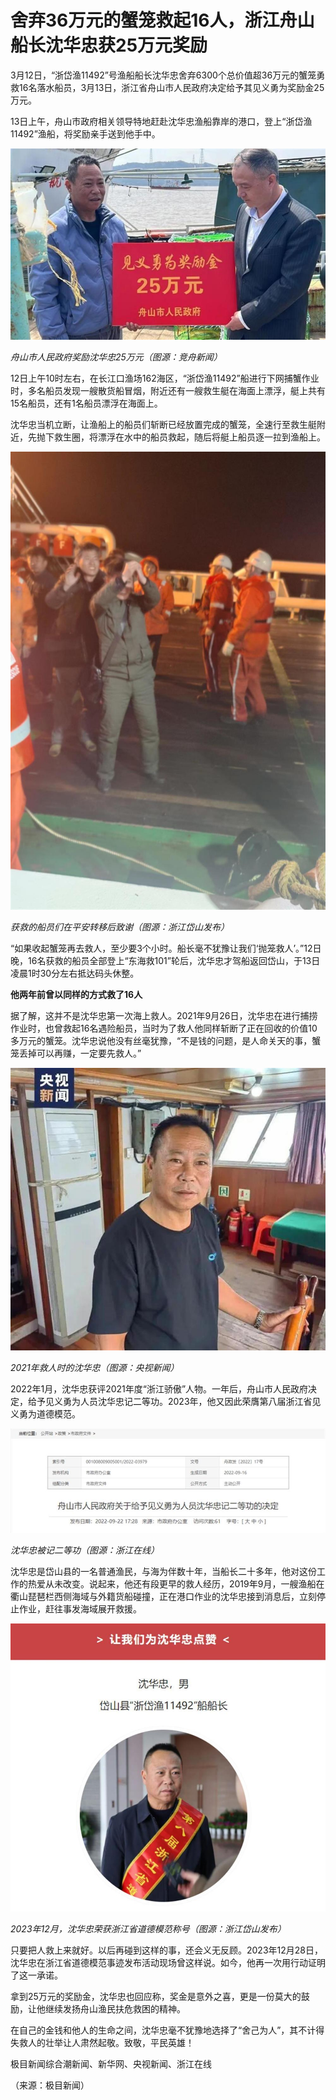 # 舍弃36万元的蟹笼救起16人，浙江舟山船长沈华忠获25万元奖励

3月12日，“浙岱渔11492”号渔船船长沈华忠舍弃6300个总价值超36万元的蟹笼勇救16名落水船员，3月13日，浙江省舟山市人民政府决定给予其见义勇为奖励金25万元。

13日上午，舟山市政府相关领导特地赶赴沈华忠渔船靠岸的港口，登上“浙岱渔11492”渔船，将奖励亲手送到他手中。

![9a9078a6610b4b278a59383e36f2d5f5.jpg](https://raw.githubusercontent.com/qqhsx/qqnews_image/main/2024/03/13/舍弃36万元的蟹笼救起16人，浙江舟山船长沈华忠获25万元奖励/9a9078a6610b4b278a59383e36f2d5f5.jpg)

_舟山市人民政府奖励沈华忠25万元（图源：竞舟新闻）_

12日上午10时左右，在长江口渔场162海区，“浙岱渔11492”船进行下网捕蟹作业时，多名船员发现一艘散货船冒烟，附近还有一艘救生艇在海面上漂浮，艇上共有15名船员，还有1名船员漂浮在海面上。

沈华忠当机立断，让渔船上的船员们斩断已经放置完成的蟹笼，全速行至救生艇附近，先抛下救生圈，将漂浮在水中的船员救起，随后将艇上船员逐一拉到渔船上。

![dc80fae1c69604598ae14da0ebffa8d2.jpg](https://raw.githubusercontent.com/qqhsx/qqnews_image/main/2024/03/13/舍弃36万元的蟹笼救起16人，浙江舟山船长沈华忠获25万元奖励/dc80fae1c69604598ae14da0ebffa8d2.jpg)

_获救的船员们在平安转移后致谢（图源：浙江岱山发布）_

“如果收起蟹笼再去救人，至少要3个小时。船长毫不犹豫让我们‘抛笼救人’。”12日晚，16名获救的船员全部登上“东海救101”轮后，沈华忠才驾船返回岱山，于13日凌晨1时30分左右抵达码头休整。

**他两年前曾以同样的方式救了16人**

据了解，这并不是沈华忠第一次海上救人。2021年9月26日，沈华忠在进行捕捞作业时，也曾救起16名遇险船员，当时为了救人他同样斩断了正在回收的价值10多万元的蟹笼。沈华忠说他没有丝毫犹豫，“不是钱的问题，是人命关天的事，蟹笼丢掉可以再赚，一定要先救人。”

![8fb01b1fcf97a2df293c23b11da52f23.jpg](https://raw.githubusercontent.com/qqhsx/qqnews_image/main/2024/03/13/舍弃36万元的蟹笼救起16人，浙江舟山船长沈华忠获25万元奖励/8fb01b1fcf97a2df293c23b11da52f23.jpg)

_2021年救人时的沈华忠（图源：央视新闻）_

2022年1月，沈华忠获评2021年度“浙江骄傲”人物。一年后，舟山市人民政府决定，给予见义勇为人员沈华忠记二等功。2023年，他又因此荣膺第八届浙江省见义勇为道德模范。

![e848c00b07d52be5c25b94e02a26a89c.jpg](https://raw.githubusercontent.com/qqhsx/qqnews_image/main/2024/03/13/舍弃36万元的蟹笼救起16人，浙江舟山船长沈华忠获25万元奖励/e848c00b07d52be5c25b94e02a26a89c.jpg)

_沈华忠被记二等功（图源：浙江在线）_

沈华忠是岱山县的一名普通渔民，与海为伴数十年，当船长二十多年，他对这份工作的热爱从未改变。说起来，他还有段更早的救人经历，2019年9月，一艘渔船在衢山琵琶栏西侧海域与外籍货船碰撞，正在港口作业的沈华忠接到消息后，立刻停止作业，赶往事发海域展开救援。

![eb3f739472c84134d81551d39812e575.jpg](https://raw.githubusercontent.com/qqhsx/qqnews_image/main/2024/03/13/舍弃36万元的蟹笼救起16人，浙江舟山船长沈华忠获25万元奖励/eb3f739472c84134d81551d39812e575.jpg)

_2023年12月，沈华忠荣获浙江省道德模范称号（图源：浙江岱山发布）_

只要把人救上来就好。以后再碰到这样的事，还会义无反顾。2023年12月28日，沈华忠在浙江省道德模范事迹发布活动现场曾这样说。如今，他再一次用行动证明了这一承诺。

拿到25万元的奖励金，沈华忠也回应称，奖金是意外之喜，更是一份莫大的鼓励，让他继续发扬舟山渔民扶危救困的精神。

在自己的金钱和他人的生命之间，沈华忠毫不犹豫地选择了“舍己为人”，其不计得失救人的壮举让人肃然起敬。致敬，平民英雄！

极目新闻综合潮新闻、新华网、央视新闻、浙江在线

（来源：极目新闻）

